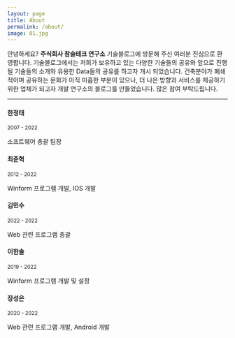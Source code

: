 ```yaml
---
layout: page
title: About
permalink: /about/
image: 01.jpg
---
```


안녕하세요?
<strong>주식회사 참슬테크 연구소</strong> 기술블로그에 방문해 주신 여러분 진심으로 환영합니다. 
기술블로그에서는 저희가 보유하고 있는 다양한 기술들의 공유와 앞으로 진행 될 기술들의 소개와 유용한 Data들의 공유를 하고자 개시 되었습니다.
건축분야가 폐쇄적이며 공유하는 문화가 아직 미흡한 부분이 있으나, 더 나은 방향과 서비스를 제공하기 위한 업체가 되고자 개발 연구소의 블로그를 만들었습니다.
많은 참여 부탁드립니다.

***

#### 한정태
<small>2007 - 2022</small>

소프트웨어 총괄 팀장

#### 최준혁
<small>2012 - 2022</small>

Winform 프로그램 개발, IOS 개발

#### 김민수
<small>2022 - 2022</small>

Web 관련 프로그램 총괄

#### 이한솔
<small>2019 - 2022</small>

Winform 프로그램 개발 및 설정

#### 장성은
<small>2020 - 2022</small>

Web 관련 프로그램 개발, Android 개발